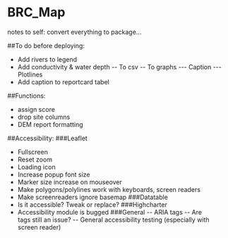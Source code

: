 # BRC_Map
notes to self: convert everything to package... 

##To do before deploying:
- Add rivers to legend
- Add conductivity & water depth
-- To csv
-- To graphs
--- Caption
--- Plotlines
- Add caption to reportcard tabel

##Functions:
- assign score
- drop site columns
- DEM report formatting

##Accessibility:
###Leaflet
- Fullscreen
- Reset zoom
- Loading icon
- Increase popup font size
- Marker size increase on mouseover
- Make polygons/polylines work with keyboards, screen readers
- Make screenreaders ignore basemap 
###Datatable
- Is it accessible? Tweak or replace?
###Highcharter
- Accessibility module is bugged
###General
-- ARIA tags
-- Are <div> tags still an issue?
-- General accessibility testing (especially with screen reader)
